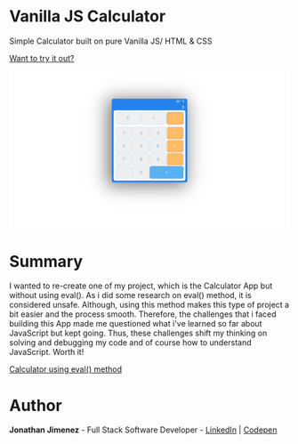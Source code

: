 # Vanilla JS Calculator

Simple Calculator built on pure Vanilla JS/ HTML & CSS

[Want to try it out?](https://jonathanj101.github.io/calculator-js/main.html)

![](/image/preview.png)

# Summary

I wanted to re-create one of my project, which is the Calculator App but without using eval(). As i did some research on eval() method, it is considered unsafe. Although, using this method makes this type of project a bit easier and the process smooth. Therefore, the challenges that i faced building this App made me questioned what i've learned so far about JavaScript but kept going. Thus, these challenges shift my thinking on solving and debugging my code and of course how to understand JavaScript. Worth it!

[Calculator using eval() method](https://codepen.io/jonathanj101/pen/KKVQRrJ)

# Author

**Jonathan Jimenez** - Full Stack Software Developer - [LinkedIn](https://www.linkedin.com/in/jonathan-jimenez101/) | [Codepen](https://codepen.io/jonathanj101/)
